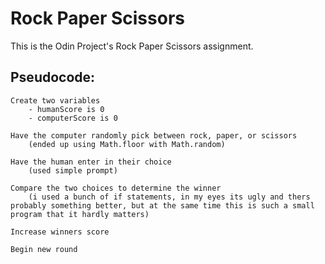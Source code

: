 # Rock Paper Scissors

This is the Odin Project's Rock Paper Scissors assignment.

## Pseudocode:

    Create two variables
        - humanScore is 0
        - computerScore is 0

    Have the computer randomly pick between rock, paper, or scissors
        (ended up using Math.floor with Math.random)

    Have the human enter in their choice
        (used simple prompt)

    Compare the two choices to determine the winner
        (i used a bunch of if statements, in my eyes its ugly and thers probably something better, but at the same time this is such a small program that it hardly matters)
        
    Increase winners score

    Begin new round